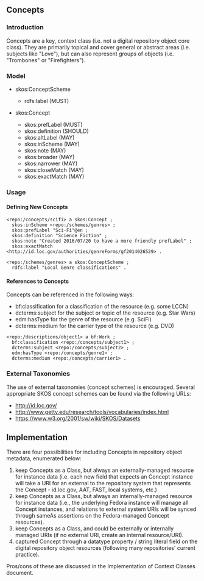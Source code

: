 
## Concepts

### Introduction

Concepts are a key, context class (i.e. not a digital repository object core class). They are primarily topical and cover general or abstract areas (i.e. subjects like "Love"), but can also represent groups of objects (i.e. "Trombones" or "Firefighters").

### Model

* skos:ConceptScheme  
  * rdfs:label (MUST)

* skos:Concept
  * skos:prefLabel (MUST)
  * skos:definition (SHOULD)
  * skos:altLabel (MAY)
  * skos:inScheme (MAY)
  * skos:note (MAY)
  * skos:broader (MAY)
  * skos:narrower (MAY)
  * skos:closeMatch (MAY)
  * skos:exactMatch (MAY)


### Usage

#### Defining New Concepts
```
<repo:/concepts/scifi> a skos:Concept ;
  skos:inScheme <repo:/schemes/genres> ;
  skos:prefLabel "Sci-Fi"@en ;
  skos:definition "Science Fiction" ;
  skos:note "Created 2016/07/20 to have a more friendly prefLabel" ;
  skos:exactMatch <http://id.loc.gov/authorities/genreForms/gf2014026529> .

<repo:/schemes/genres> a skos:ConceptScheme ;
  rdfs:label "Local Genre classifications" .
```

#### References to Concepts

Concepts can be referenced in the following ways:

 * bf:classification for a classification of the resource (e.g. some LCCN)
 * dcterms:subject for the subject or topic of the resource (e.g. Star Wars)
 * edm:hasType for the genre of the resource (e.g. SciFi)
 * dcterms:medium for the carrier type of the resource (e.g. DVD)

```
<repo:/descriptions/object1> a bf:Work ;
  bf:classification <repo:/concepts/subject1> ;
  dcterms:subject <repo:/concepts/subject2> ;
  edm:hasType <repo:/concepts/genre1> ;
  dcterms:medium <repo:/concepts/carrier1> .
```

### External Taxonomies

The use of external taxonomies (concept schemes) is encouraged.  Several appropriate SKOS concept schemes can be found via the following URLs:

* http://id.loc.gov/
* http://www.getty.edu/research/tools/vocabularies/index.html
* https://www.w3.org/2001/sw/wiki/SKOS/Datasets

## Implementation

There are four possibilities for including Concepts in repository object metadata, enumerated below:

1. keep Concepts as a Class, but always an externally-managed resource for instance data (i.e. each new field that expects an Concept instance will take a URI for an external to the repository system that represents the Concept - id.loc.gov, AAT, FAST, local systems, etc.)
2. keep Concepts as a Class, but always an internally-managed resource for instance data (i.e., the underlying Fedora instance will manage all Concept instances, and relations to external system URIs will be synced through sameAs assertions on the Fedora-managed Concept resources).
3. keep Concepts as a Class, and could be externally or internally managed URIs (if no external URI, create an internal resource/URI).
4. captured Concept through a datatype property / string literal field on the digital repository object resources (following many repositories' current practice).

Pros/cons of these are discussed in the Implementation of Context Classes document.
